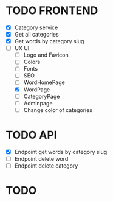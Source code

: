 # TODO FRONTEND
- [x] Category service
- [x] Get all categories
- [X] Get words by category slug
- [ ] UX UI
  - [ ] Logo and Favicon
  - [ ] Colors
  - [ ] Fonts
  - [ ] SEO
  - [ ] WordHomePage
  - [X] WordPage
  - [ ] CategoryPage
  - [ ] Adminpage
  - [ ] Change color of categories

# TODO API
- [X] Endpoint get words by category slug
- [ ] Endpoint delete word
- [ ] Endpoint delete category

# TODO

